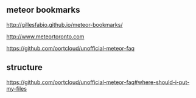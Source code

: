 ## meteor bookmarks

http://gillesfabio.github.io/meteor-bookmarks/

http://www.meteortoronto.com

https://github.com/oortcloud/unofficial-meteor-faq

## structure

https://github.com/oortcloud/unofficial-meteor-faq#where-should-i-put-my-files
